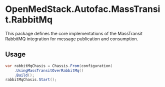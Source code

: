 # OpenMedStack.Autofac.MassTransit.RabbitMq

This package defines the core implementations of the MassTransit RabbitMQ integration for message publication and consumption.

## Usage

```csharp
var rabbitMqChasis = Chassis.From(configuration)
    .UsingMassTransitOverRabbitMq()
    .Build();
rabbitMqChasis.Start();
```
